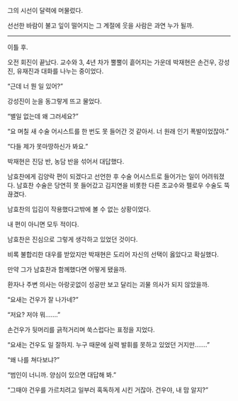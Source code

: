그의 시선이 달력에 머물렀다.

선선한 바람이 불고 잎이 떨어지는 그 계절에 웃을 사람은 과연 누가 될까.

* * *

이틀 후.

오전 회진이 끝났다. 교수와 3, 4년 차가 뿔뿔이 흩어지는 가운데 박재현은 손건우, 강성진, 유재진과 대화를 나누는 중이었다.

“근데 너 뭔 일 있어?”

강성진이 눈을 동그랗게 뜨고 물었다.

“별일 없는데 왜 그러세요?”

“요 며칠 새 수술 어시스트를 한 번도 못 들어간 것 같아서. 너 원래 인기 폭발이었잖아.”

“다들 제가 못마땅하신가 봐요.”

박재현은 진담 반, 농담 반을 섞어서 대답했다.

남효찬에게 김양락 편이 되겠다고 선언한 후 수술 어시스트로 들어가는 일이 어려워졌다. 남효찬 수술은 당연히 못 들어갔고 김지연을 비롯한 다른 조교수와 펠로우 수술도 뚝 끊겼다.

남효찬의 입김이 작용했다고밖에 볼 수 없는 상황이었다.

내 편이 아니면 모두 적이다.

남효찬은 진심으로 그렇게 생각하고 있었던 것이다.

비록 불합리한 대우를 받았지만 박재현은 도리어 자신의 선택이 옳았다고 확실했다.

만약 그가 남효찬과 함께했다면 어떻게 됐을까.

환자나 주변 의사는 아랑곳없이 성공만 보고 달리는 괴물 의사가 되지 않았을까.

“요새는 건우가 잘 나가네?”

“저요? 저야 뭐…….”

손건우가 뒷머리를 긁적거리며 쑥스럽다는 표정을 지었다.

“요새는 건우도 일 잘하지. 누구 때문에 실력 발휘를 못하고 있었던 거지만…….”

“왜 나를 쳐다보냐?”

“범인이 너니까. 양심이 있으면 대답해 봐.”

“그때야 건우를 가르치려고 일부러 혹독하게 시킨 거잖아. 건우야, 내 맘 알지?”